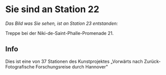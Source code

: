 # Sie sind an Station 22

*Das Bild was Sie sehen, ist an Station 23 entstanden:*

Treppe bei der Niki-de-Saint-Phalle-Promenade 21.

## Info

Dies ist eine von 37 Stationen des Kunstprojektes „Vorwärts nach Zurück- Fotografische Forschungsreise durch Hannover"
